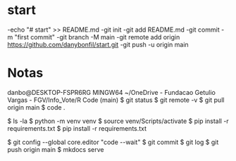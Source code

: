 # start

-echo "# start" >> README.md
-git init
-git add README.md
-git commit -m "first commit"
-git branch -M main
-git remote add origin https://github.com/danybonfil/start.git
-git push -u origin main

# Notas

danbo@DESKTOP-FSPR6RG MINGW64 ~/OneDrive - Fundacao Getulio Vargas - FGV/Info_Vote/R Code (main)
$ git status
$ git remote -v
$ git pull origin main
$ code .

$ ls -la
$ python -m venv venv
$ source venv/Scripts/activate
$ pip install -r requirements.txt
$ pip install -r requirements.txt

$ git config --global core.editor "code --wait"
$ git commit
$ git log
$ git push origin main
$ mkdocs serve
